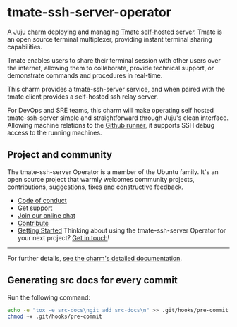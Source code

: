 # tmate-ssh-server-operator

A [Juju](https://juju.is/) [charm](https://juju.is/docs/olm/charmed-operators)
deploying and managing [Tmate self-hosted server](https://tmate.io/). Tmate is an
open source terminal multiplexer, providing instant terminal sharing capabilities.

Tmate enables users to share their terminal session with other users over the internet, allowing
them to collaborate, provide technical support, or demonstrate commands and procedures in
real-time.

This charm provides a tmate-ssh-server service, and when paired with the tmate client provides a
self-hosted ssh relay server.

For DevOps and SRE teams, this charm will make operating self hosted tmate-ssh-server simple and
straightforward through Juju's clean interface. Allowing machine relations to the
[Github runner](https://charmhub.io/github-runner), it supports SSH debug access to the running
machines.


## Project and community

The tmate-ssh-server Operator is a member of the Ubuntu family. It's an open source
project that warmly welcomes community projects, contributions, suggestions,
fixes and constructive feedback.
* [Code of conduct](https://ubuntu.com/community/code-of-conduct)
* [Get support](https://discourse.charmhub.io/)
* [Join our online chat](https://matrix.to/#/#charmhub-charmdev:ubuntu.com)
* [Contribute](https://charmhub.io/tmate-ssh-server/docs/contributing)
* [Getting Started](https://charmhub.io/tmate-ssh-server/docs/getting-started)
Thinking about using the tmate-ssh-server Operator for your next project? 
[Get in touch](https://chat.charmhub.io/charmhub/channels/charm-dev)!

---

For further details,
[see the charm's detailed documentation](https://charmhub.io/tmate-ssh-server/docs).

## Generating src docs for every commit

Run the following command:

```bash
echo -e "tox -e src-docs\ngit add src-docs\n" >> .git/hooks/pre-commit
chmod +x .git/hooks/pre-commit
```
